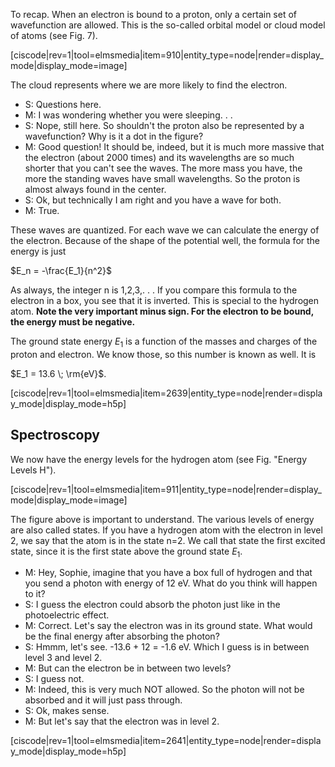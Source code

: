 To recap. When an electron is bound to a proton, only a certain set of wavefunction are allowed. This is the so-called orbital model or cloud model of atoms (see Fig. 7).

[ciscode|rev=1|tool=elmsmedia|item=910|entity_type=node|render=display_mode|display_mode=image]

The cloud represents where we are more likely to find the electron.

- S: Questions here.
- M: I was wondering whether you were sleeping. . .
- S: Nope, still here. So shouldn't the proton also be represented by a wavefunction? Why is it a dot in the figure?
- M: Good question! It should be, indeed, but it is much more massive that the electron (about 2000 times) and its wavelengths are so much shorter that you can't see the waves. The more mass you have, the more the standing waves have small wavelengths. So the proton is almost always found in the center.
- S: Ok, but technically I am right and you have a wave for both.
- M: True.

These waves are quantized. For each wave we can calculate the energy of the electron. Because of the shape of the potential well, the formula for the energy is just

$E_n = -\frac{E_1}{n^2}$

As always, the integer n is 1,2,3,. . . If you compare this formula to the electron in a box, you see that it is inverted. This is special to the hydrogen atom. **Note the very important minus sign. For the electron to be bound, the energy must be negative.**

The ground state energy $E_1$ is a function of the masses and charges of the proton and electron. We know those, so this number is known as well. It is

$E_1 = 13.6 \; \rm{eV}$.

[ciscode|rev=1|tool=elmsmedia|item=2639|entity_type=node|render=display_mode|display_mode=h5p]
 
## Spectroscopy 

We now have the energy levels for the hydrogen atom (see Fig. "Energy Levels H").

[ciscode|rev=1|tool=elmsmedia|item=911|entity_type=node|render=display_mode|display_mode=image]

The figure above is important to understand. The various levels of energy are also called states. If you have a hydrogen atom with the electron in level 2, we say that the atom is in the state n=2. We call that state the first excited state, since it is the first state above the ground state $E_1$.

- M: Hey, Sophie, imagine that you have a box full of hydrogen and that you send a photon with energy of 12 eV. What do you think will happen to it?
- S: I guess the electron could absorb the photon just like in the photoelectric effect.
- M: Correct. Let's say the electron was in its ground state. What would be the final energy after absorbing the photon?
- S: Hmmm, let's see. -13.6 + 12 = -1.6 eV. Which I guess is in between level 3 and level 2.
- M: But can the electron be in between two levels?
- S: I guess not.
- M: Indeed, this is very much NOT allowed. So the photon will not be absorbed and it will just pass through.
- S: Ok, makes sense.
- M: But let's say that the electron was in level 2.

[ciscode|rev=1|tool=elmsmedia|item=2641|entity_type=node|render=display_mode|display_mode=h5p]
